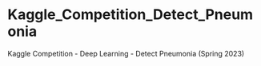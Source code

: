 # Kaggle_Competition_Detect_Pneumonia
 Kaggle Competition - Deep Learning - Detect Pneumonia (Spring 2023)
